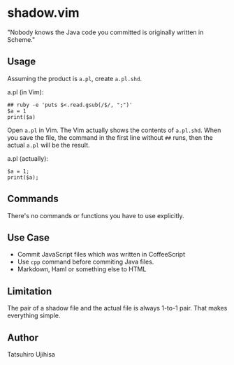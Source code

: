 # shadow.vim

"Nobody knows the Java code you committed is originally written in Scheme."

## Usage

Assuming the product is `a.pl`, create `a.pl.shd`.

a.pl (in Vim):

    ## ruby -e 'puts $<.read.gsub(/$/, ";")'
    $a = 1
    print($a)


Open `a.pl` in Vim. The Vim actually shows the contents of `a.pl.shd`. When you save the file, the command in the first line without `##` runs, then the actual `a.pl` will be the result.

a.pl (actually):

    $a = 1;
    print($a);

## Commands

There's no commands or functions you have to use explicitly.

## Use Case

* Commit JavaScript files which was written in CoffeeScript
* Use `cpp` command before commiting Java files.
* Markdown, Haml or something else to HTML

## Limitation

The pair of a shadow file and the actual file is always 1-to-1 pair. That makes everything simple.

## Author

Tatsuhiro Ujihisa

